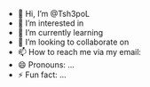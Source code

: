 - 👋 Hi, I’m @Tsh3poL
- 👀 I’m interested in 
- 🌱 I’m currently learning 
- 💞️ I’m looking to collaborate on 
- 📫 How to reach me via my email: 
- 😄 Pronouns: ...
- ⚡ Fun fact: ...

<!---
Tsh3poL/Tsh3poL is a ✨ special ✨ repository because its `README.md` (this file) appears on your GitHub profile.
You can click the Preview link to take a look at your changes.
--->
